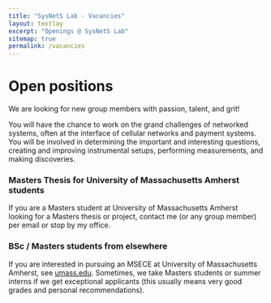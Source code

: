 ```yaml
---
title: "SysNetS Lab - Vacancies"
layout: textlay
excerpt: "Openings @ SysNetS Lab"
sitemap: true
permalink: /vacancies
---
```


# Open positions

<!-- **We are currently open for PhD and postdoc applications. The positions are mostly related to the Quantum Networks projects.** -->

We are  looking for new group members with passion, talent, and grit!

You will have the chance to work on the grand challenges of networked systems, often at the interface of cellular networks and payment systems. You will be involved in determining the important and interesting questions, creating and improving instrumental setups, performing measurements, and making discoveries.

<!-- ### Applications for PhD and Postdoc positions
If you are interested in working with us as a PhD student or postdoc, please send me an [email](mailto:taqi@umass.edu). State briefly why you are interested and attach a CV, including information about the grades you had as an undergraduate. No need for a separate cover letter or certificates. **Important**: please insert _"Application PhD"_ or _"Application Postdoc"_ in the subject line. If you are applying to a specific advertisement, note this in your email. -->


### Masters Thesis for University of Massachusetts Amherst students
If you are a Masters student at University of Massachusetts Amherst looking for a Masters thesis or project, contact me (or any group member) per email or stop by my office.

### BSc / Masters students from elsewhere
If you are interested in pursuing an MSECE at University of Massachusetts Amherst, see [umass.edu](https://www.umass.edu/engineering/academics/ms-electrical-computer-engineering). Sometimes, we take Masters students or summer interns if we get exceptional applicants (this usually means very good grades and personal recommendations).


<!-- <figure>
<img src="{{ site.url }}{{ site.baseurl }}/images/picpic/Gallery/DSC_0696.jpg" width="95%">
</figure> -->
